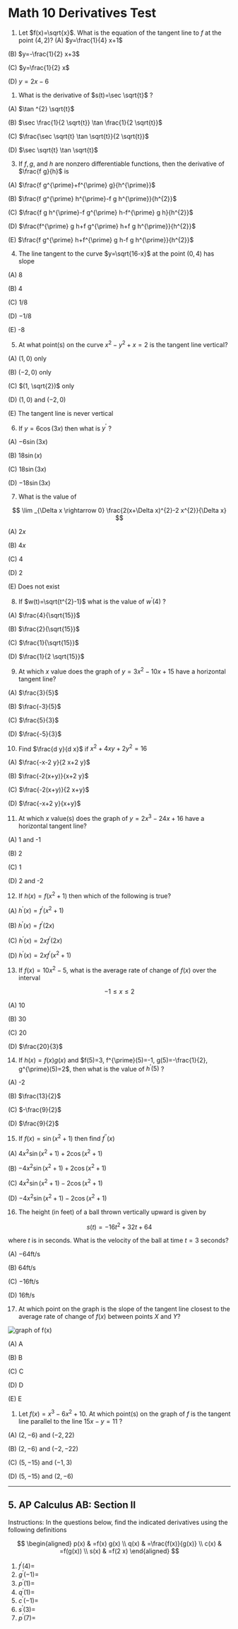 # Math 10 Derivatives Test

1. Let $f(x)=\sqrt{x}$. What is the equation of the tangent line to $f$ at the point $(4,2)$?
(A) $y=\frac{1}{4} x+1$

(B) $y=-\frac{1}{2} x+3$

(C) $y=\frac{1}{2} x$

(D) $y=2 x-6$


1. What is the derivative of $s(t)=\sec \sqrt{t}$ ?

(A) $\tan ^{2} \sqrt{t}$

(B) $\sec \frac{1}{2 \sqrt{t}} \tan \frac{1}{2 \sqrt{t}}$

(C) $\frac{\sec \sqrt{t} \tan \sqrt{t}}{2 \sqrt{t}}$

(D) $\sec \sqrt{t} \tan \sqrt{t}$


3. If $f, g$, and $h$ are nonzero differentiable functions, then the derivative of $\frac{f g}{h}$ is

(A) $\frac{f g^{\prime}+f^{\prime} g}{h^{\prime}}$

(B) $\frac{f g^{\prime} h^{\prime}-f g h^{\prime}}{h^{2}}$

(C) $\frac{f g h^{\prime}-f g^{\prime} h-f^{\prime} g h}{h^{2}}$

(D) $\frac{f^{\prime} g h+f g^{\prime} h+f g h^{\prime}}{h^{2}}$

(E) $\frac{f g^{\prime} h+f^{\prime} g h-f g h^{\prime}}{h^{2}}$

4. The line tangent to the curve $y=\sqrt{16-x}$ at the point $(0,4)$ has slope

(A) 8

(B) 4

(C) $1 / 8$

(D) $-1 / 8$

(E) -8

5. At what point(s) on the curve $x^{2}-y^{2}+x=2$ is the tangent line vertical?

(A) $(1,0)$ only

(B) $(-2,0)$ only

(C) $(1, \sqrt{2})$ only

(D) $(1,0)$ and $(-2,0)$

(E) The tangent line is never vertical

6. If $y=6 \cos (3 x)$ then what is $y^{\prime}$ ?

(A) $-6 \sin (3 x)$

(B) $18 \sin (x)$

(C) $18 \sin (3 x)$

(D) $-18 \sin (3 x)$


7. What is the value of

$$
\lim _{\Delta x \rightarrow 0} \frac{2(x+\Delta x)^{2}-2 x^{2}}{\Delta x}
$$

(A) $2 x$

(B) $4 x$

(C) 4

(D) 2

(E) Does not exist

8. If $w(t)=\sqrt{t^{2}-1}$ what is the value of $w^{\prime}(4)$ ?

(A) $\frac{4}{\sqrt{15}}$

(B) $\frac{2}{\sqrt{15}}$

(C) $\frac{1}{\sqrt{15}}$

(D) $\frac{1}{2 \sqrt{15}}$


9. At which $x$ value does the graph of $y=3 x^{2}-10 x+15$ have a horizontal tangent line?

(A) $\frac{3}{5}$

(B) $\frac{-3}{5}$

(C) $\frac{5}{3}$

(D) $\frac{-5}{3}$


10. Find $\frac{d y}{d x}$ if $x^{2}+4 x y+2 y^{2}=16$

(A) $\frac{-x-2 y}{2 x+2 y}$

(B) $\frac{-2(x+y)}{x+2 y}$

(C) $\frac{-2(x+y)}{2 x+y}$

(D) $\frac{-x+2 y}{x+y}$


11. At which $x$ value(s) does the graph of $y=2 x^{3}-24 x+16$ have a horizontal tangent line?

(A) 1 and -1

(B) 2

(C) 1

(D) 2 and -2


12. If $h(x)=f\left(x^{2}+1\right)$ then which of the following is true?

(A) $h^{\prime}(x)=f^{\prime}\left(x^{2}+1\right)$

(B) $h^{\prime}(x)=f^{\prime}(2 x)$

(C) $h^{\prime}(x)=2 x f^{\prime}(2 x)$

(D) $h^{\prime}(x)=2 x f^{\prime}\left(x^{2}+1\right)$


13. If $f(x)=10 x^{2}-5$, what is the average rate of change of $f(x)$ over the interval

$$
-1 \leq x \leq 2
$$

(A) 10

(B) 30

(C) 20

(D) $\frac{20}{3}$


14. If $h(x)=f(x) g(x)$ and $f(5)=3, f^{\prime}(5)=-1, g(5)=-\frac{1}{2}, g^{\prime}(5)=2$, then what is the value of $h^{\prime}(5)$ ?

(A) -2

(B) $\frac{13}{2}$

(C) $-\frac{9}{2}$

(D) $\frac{9}{2}$


15. If $f(x)=\sin \left(x^{2}+1\right)$ then find $f^{\prime \prime}(x)$

(A) $4 x^{2} \sin \left(x^{2}+1\right)+2 \cos \left(x^{2}+1\right)$

(B) $-4 x^{2} \sin \left(x^{2}+1\right)+2 \cos \left(x^{2}+1\right)$

(C) $4 x^{2} \sin \left(x^{2}+1\right)-2 \cos \left(x^{2}+1\right)$

(D) $-4 x^{2} \sin \left(x^{2}+1\right)-2 \cos \left(x^{2}+1\right)$


16. The height (in feet) of a ball thrown vertically upward is given by

$$
s(t)=-16 t^{2}+32 t+64
$$

where $t$ is in seconds. What is the velocity of the ball at time $t=3$ seconds?

(A) $-64 \mathrm{ft} / \mathrm{s}$

(B) $64 \mathrm{ft} / \mathrm{s}$

(C) $-16 \mathrm{ft} / \mathrm{s}$

(D) $16 \mathrm{ft} / \mathrm{s}$


17. At which point on the graph is the slope of the tangent line closest to the average rate of change of $f(x)$ between points $X$ and $Y$?
    
![graph of $f(x)$](graph1.PNG)

(A) A

(B) $\mathrm{B}$

(C) $\mathrm{C}$

(D) $\mathrm{D}$

(E) $\mathrm{E}$

1.  Let $f(x)=x^{3}-6 x^{2}+10$. At which point(s) on the graph of $f$ is the tangent line parallel to the line $15 x-y=11$ ?

(A) $(2,-6)$ and $(-2,22)$

(B) $(2,-6)$ and $(-2,-22)$

(C) $(5,-15)$ and $(-1,3)$

(D) $(5,-15)$ and $(2,-6)$

---
## 5. AP Calculus AB: Section II

Instructions: In the questions below, find the indicated derivatives using the following definitions

$$
\begin{aligned}
p(x) & =f(x) g(x) \\
q(x) & =\frac{f(x)}{g(x)} \\
c(x) & =f(g(x)) \\
s(x) & =f(2 x)
\end{aligned}
$$

1. $f^{\prime}(4)=$
2. $g^{\prime}(-1)=$
3. $p^{\prime}(1)=$
4. $q^{\prime}(1)=$
5. $c^{\prime}(-1)=$
6. $s^{\prime}(3)=$
7. $p^{\prime}(7)=$
